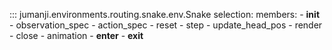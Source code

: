 ::: jumanji.environments.routing.snake.env.Snake
    selection:
      members:
        - __init__
        - observation_spec
        - action_spec
        - reset
        - step
        - update_head_pos
        - render
        - close
        - animation
        - __enter__
        - __exit__

